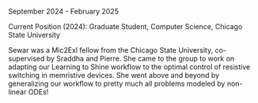  September 2024 - February 2025

Current Position (2024): Graduate Student, Computer Science, Chicago State University  <a href="https://www.linkedin.com/in/sewar-dghaim-9175191a5/"><i class="fa-brands fa-linkedin-in"></i> </a> 

Sewar was a Mic2Exl fellow from the Chicago State University, co-supervised by Sraddha and Pierre. She came to the group to work on adapting our Learning to Shine workflow to the optimal control of resistive switching in memristive devices. She went above and beyond by generalizing our workflow to pretty much all problems modeled by non-linear ODEs!

  